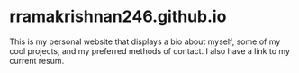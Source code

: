 # rramakrishnan246.github.io
This is my personal website that displays a bio about myself, some of my cool projects, and my preferred methods of contact. I also have a link to my current resum. 
